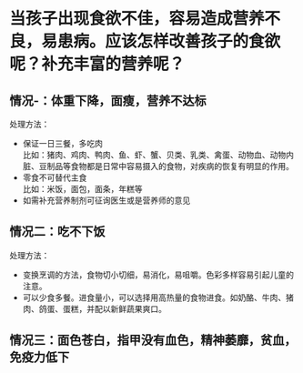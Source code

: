 # 当孩子出现食欲不佳，容易造成营养不良，易患病。应该怎样改善孩子的食欲呢？补充丰富的营养呢？
## 情况-：体重下降，面瘦，营养不达标
处理方法：
- 保证一日三餐，多吃肉<br>
  比如：猪肉、鸡肉、鸭肉、鱼、虾、蟹、贝类、乳类、禽蛋、动物血、动物内脏、豆制品等食物都是日常中容易摄入的食物，对疾病的恢复有明显的作用。
- 零食不可替代主食<br>
  比如：米饭，面包，面条，年糕等
- 如需补充营养制剂可征询医生或是营养师的意见

## 情况二：吃不下饭
处理方法：
  - 变换烹调的方法，食物切小切细，易消化，易咀嚼。色彩多样容易引起儿童的注意。
  - 可以少食多餐。进食量小，可以选择用高热量的食物进食。如奶酪、牛肉、猪肉、鸽蛋、蛋糕，并配以新鲜蔬果爽口。

## 情况三：面色苍白，指甲没有血色，精神萎靡，贫血，免疫力低下
